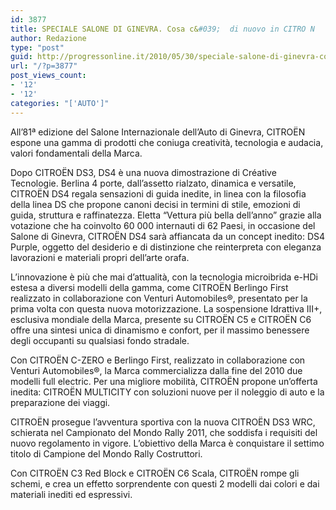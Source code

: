 ```yaml
---
id: 3877
title: SPECIALE SALONE DI GINEVRA. Cosa c&#039;  di nuovo in CITRO N
author: Redazione
type: "post"
guid: http://progressonline.it/2010/05/30/speciale-salone-di-ginevra-cosa-c-di-nuovo-in-citron/
url: "/?p=3877"
post_views_count:
- '12'
- '12'
categories: "['AUTO']"
---
```


All’81ª edizione del Salone Internazionale dell’Auto di Ginevra, CITROËN espone una gamma di prodotti che coniuga creatività, tecnologia e audacia, valori fondamentali della Marca.

Dopo CITROËN DS3, DS4 è una nuova dimostrazione di Créative Tecnologie. Berlina 4 porte, dall’assetto rialzato, dinamica e versatile, CITROËN DS4 regala sensazioni di guida inedite, in linea con la filosofia della linea DS che propone canoni decisi in termini di stile, emozioni di guida, struttura e raffinatezza. Eletta “Vettura più bella dell’anno” grazie alla votazione che ha coinvolto 60 000 internauti di 62 Paesi, in occasione del Salone di Ginevra, CITROËN DS4 sarà affiancata da un concept inedito: DS4 Purple, oggetto del desiderio e di distinzione che reinterpreta con eleganza lavorazioni e materiali propri dell’arte orafa.

L’innovazione è più che mai d’attualità, con la tecnologia microibrida e-HDi estesa a diversi modelli della gamma, come CITROËN Berlingo First realizzato in collaborazione con Venturi Automobiles®, presentato per la prima volta con questa nuova motorizzazione. La sospensione Idrattiva III+, esclusiva mondiale della Marca, presente su CITROËN C5 e CITROËN C6 offre una sintesi unica di dinamismo e confort, per il massimo benessere degli occupanti su qualsiasi fondo stradale.

Con CITROËN C-ZERO e Berlingo First, realizzato in collaborazione con Venturi Automobiles®, la Marca commercializza dalla fine del 2010 due modelli full electric. Per una migliore mobilità, CITROËN propone un’offerta inedita: CITROËN MULTICITY con soluzioni nuove per il noleggio di auto e la preparazione dei viaggi.

CITROËN prosegue l’avventura sportiva con la nuova CITROËN DS3 WRC, schierata nel Campionato del Mondo Rally 2011, che soddisfa i requisiti del nuovo regolamento in vigore. L’obiettivo della Marca è conquistare il settimo titolo di Campione del Mondo Rally Costruttori.

Con CITROËN C3 Red Block e CITROËN C6 Scala, CITROËN rompe gli schemi, e crea un effetto sorprendente con questi 2 modelli dai colori e dai materiali inediti ed espressivi.